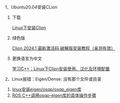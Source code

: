 1、Ubuntu20.04安装CLion

1. 下载

	[Linux下安装Clion](https://blog.csdn.net/jkhihj/article/details/134424862)

2. 绿色版

	[Clion 2024.1 最新激活码,破解版安装教程（亲测有效）](https://www.quanxiaoha.com/clion-pojie/clion-pojie-20241.html)

3. 更换语言为中文

	[学习C++：Linux下Clion安装使用、汉化及环境配置](https://blog.csdn.net/qq_41694024/article/details/125084013)



2、Linux报错：Eigen/Dense: 没有那个文件或目录

1. [linux安装eigen/osqp/osqp_eigen库](https://blog.csdn.net/qjj18776858511/article/details/125963379)
2. [ROS C++调用osqp-eigen库的具体操作步骤](https://blog.csdn.net/superem_/article/details/122705374)